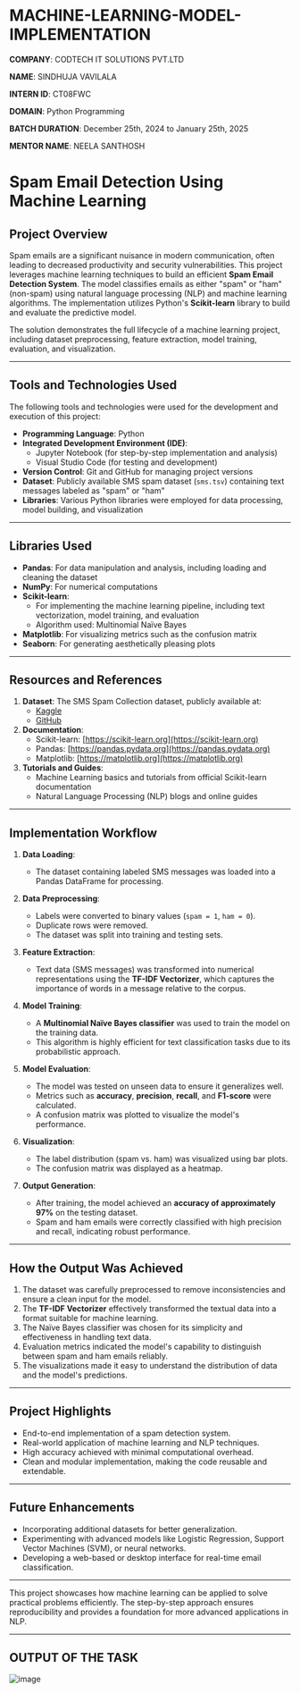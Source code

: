 # MACHINE-LEARNING-MODEL-IMPLEMENTATION

**COMPANY**: CODTECH IT SOLUTIONS PVT.LTD

**NAME**: SINDHUJA VAVILALA

**INTERN ID**: CT08FWC

**DOMAIN**: Python Programming

**BATCH DURATION**: December 25th, 2024 to January 25th, 2025

**MENTOR NAME**: NEELA SANTHOSH

# Spam Email Detection Using Machine Learning

## Project Overview
Spam emails are a significant nuisance in modern communication, often leading to decreased productivity and security vulnerabilities. This project leverages machine learning techniques to build an efficient **Spam Email Detection System**. The model classifies emails as either "spam" or "ham" (non-spam) using natural language processing (NLP) and machine learning algorithms. The implementation utilizes Python's **Scikit-learn** library to build and evaluate the predictive model.

The solution demonstrates the full lifecycle of a machine learning project, including dataset preprocessing, feature extraction, model training, evaluation, and visualization.

---

## Tools and Technologies Used
The following tools and technologies were used for the development and execution of this project:

- **Programming Language**: Python
- **Integrated Development Environment (IDE)**: 
  - Jupyter Notebook (for step-by-step implementation and analysis)
  - Visual Studio Code (for testing and development)
- **Version Control**: Git and GitHub for managing project versions
- **Dataset**: Publicly available SMS spam dataset (`sms.tsv`) containing text messages labeled as "spam" or "ham"
- **Libraries**: Various Python libraries were employed for data processing, model building, and visualization

---

## Libraries Used
- **Pandas**: For data manipulation and analysis, including loading and cleaning the dataset
- **NumPy**: For numerical computations
- **Scikit-learn**: 
  - For implementing the machine learning pipeline, including text vectorization, model training, and evaluation
  - Algorithm used: Multinomial Naïve Bayes
- **Matplotlib**: For visualizing metrics such as the confusion matrix
- **Seaborn**: For generating aesthetically pleasing plots

---

## Resources and References
1. **Dataset**: The SMS Spam Collection dataset, publicly available at:
   - [Kaggle](https://www.kaggle.com/datasets/uciml/sms-spam-collection-dataset)
   - [GitHub](https://github.com/justmarkham/pycon-2016-tutorial/blob/master/data/sms.tsv)
2. **Documentation**:
   - Scikit-learn: [https://scikit-learn.org](https://scikit-learn.org)
   - Pandas: [https://pandas.pydata.org](https://pandas.pydata.org)
   - Matplotlib: [https://matplotlib.org](https://matplotlib.org)
3. **Tutorials and Guides**:
   - Machine Learning basics and tutorials from official Scikit-learn documentation
   - Natural Language Processing (NLP) blogs and online guides

---

## Implementation Workflow
1. **Data Loading**: 
   - The dataset containing labeled SMS messages was loaded into a Pandas DataFrame for processing.
   
2. **Data Preprocessing**: 
   - Labels were converted to binary values (`spam = 1`, `ham = 0`).
   - Duplicate rows were removed.
   - The dataset was split into training and testing sets.

3. **Feature Extraction**: 
   - Text data (SMS messages) was transformed into numerical representations using the **TF-IDF Vectorizer**, which captures the importance of words in a message relative to the corpus.

4. **Model Training**: 
   - A **Multinomial Naïve Bayes classifier** was used to train the model on the training data.
   - This algorithm is highly efficient for text classification tasks due to its probabilistic approach.

5. **Model Evaluation**: 
   - The model was tested on unseen data to ensure it generalizes well.
   - Metrics such as **accuracy**, **precision**, **recall**, and **F1-score** were calculated.
   - A confusion matrix was plotted to visualize the model's performance.

6. **Visualization**: 
   - The label distribution (spam vs. ham) was visualized using bar plots.
   - The confusion matrix was displayed as a heatmap.

7. **Output Generation**:
   - After training, the model achieved an **accuracy of approximately 97%** on the testing dataset.
   - Spam and ham emails were correctly classified with high precision and recall, indicating robust performance.

---

## How the Output Was Achieved
1. The dataset was carefully preprocessed to remove inconsistencies and ensure a clean input for the model.
2. The **TF-IDF Vectorizer** effectively transformed the textual data into a format suitable for machine learning.
3. The Naïve Bayes classifier was chosen for its simplicity and effectiveness in handling text data.
4. Evaluation metrics indicated the model's capability to distinguish between spam and ham emails reliably.
5. The visualizations made it easy to understand the distribution of data and the model's predictions.

---

## Project Highlights
- End-to-end implementation of a spam detection system.
- Real-world application of machine learning and NLP techniques.
- High accuracy achieved with minimal computational overhead.
- Clean and modular implementation, making the code reusable and extendable.

---

## Future Enhancements
- Incorporating additional datasets for better generalization.
- Experimenting with advanced models like Logistic Regression, Support Vector Machines (SVM), or neural networks.
- Developing a web-based or desktop interface for real-time email classification.

---

This project showcases how machine learning can be applied to solve practical problems efficiently. The step-by-step approach ensures reproducibility and provides a foundation for more advanced applications in NLP.

---

## OUTPUT OF THE TASK

![image](https://github.com/user-attachments/assets/0505eb75-660a-4061-8e0c-bc1be2728e55)
